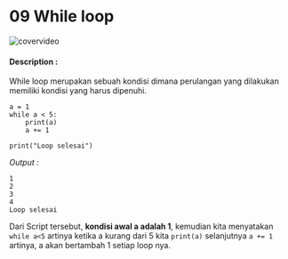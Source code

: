 # 09 While loop

![covervideo](http://bit.ly/makeaicovervideo)

#### **Description :**
While loop merupakan sebuah kondisi dimana perulangan yang dilakukan memiliki kondisi yang harus dipenuhi.

```
a = 1
while a < 5:
    print(a)
    a += 1

print("Loop selesai")
```
*Output :*
```
1
2
3
4
Loop selesai
```

Dari Script tersebut, **kondisi awal a adalah 1**, kemudian kita menyatakan ```while a<5``` artinya ketika a kurang dari 5 kita ```print(a)``` selanjutnya ```a += 1``` artinya, a akan bertambah 1 setiap loop nya.